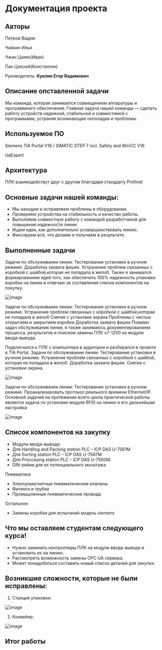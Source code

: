 # Документация проекта
## Авторы
Петров Вадим

Чайкин Илья

Чжан Цзияо(Иван)

Пан Цзясюй(Константин)

Руководитель: **Куклин Егор Вадимович**

## Описание опставленной задачи
Мы команда, которая занимается совмещением аппаратуры и программного обеспечения. Главная задача нашей команды — сделать работу устройств надежной, стабильной и совместимой с программами, устраняя возникающие неполадки и проблемы.

## Используемое ПО
Siemens TIA Portal V16 / SIMATIC STEP 7 incl. Safety and WinCC V16  

UaExpert

## Архитектура
ПЛК взаимодействут друг с другом благодаря стандарту Profinet 

## Основные задачи нашей команды:
* Мы находим и исправляем проблемы в оборудовании.
* Проверяем устройства на стабильность и качество работы.
* Выполняем совместную работу с командой разработчиков для повышения надежности линии.
* Ищем идеи, как дополнительно усовершенствовать линию.
* Фиксируем всё, что делаем и получаем в результате.

## Выполненные задачи
Задачи по обслуживании линии:
Тестирование установки в  ручном режиме.
Доработка захвата фишек.
Устранение проблем связанных  с коробкой с шайбой,которая не попадала в желоб.
Также я занимался формированием идей того, как обеспечить 100% надежность упаковки коробки на линии и отвечаю за составления списка компонентов на покупку.

![image](https://github.com/user-attachments/assets/54b70992-08bc-40f2-b56a-f753c63754ba)


Задачи по обслуживании линии:
Тестирование установки в  ручном режиме.
Устранение проблем связанных  с коробкой с шайбой,которая не попадала в желоб
Снятие с установки экрана
Проблемы с частью открытием и закрытием коробки
Доработка захвата фишек
Помимо задач обслуживания линии, я также занимаюсь документированием процесса, результатов и поиском замены ПЛК s7-1200 на модули ввода-вывода.


Подключался к ПЛК с компьютера в аудитории и разбирался в проекте в TIA Portal.
Задачи по обслуживании линии:
Тестирование установки в  ручном режиме.
Устранение проблем связанных  с коробкой с шайбой, которая не попадала в желоб.
Доработка захвата фишек.
Снятие с установки экрана.

![image](https://github.com/user-attachments/assets/1af6d73b-b7f7-416d-a668-f68a07459118)



Задачи по обслуживании линии:
Тестирование установки в  ручном режиме.
Проанализировать протокол реального времени Ethernet/IP. 
Основной задачей на протяжении всего цикла практической работы является задача по установке модуля RFID на линию и его дальнейшая настройка

![image](https://github.com/user-attachments/assets/93c434e2-fa2f-4849-9cd3-4caa3c1f361b)


## Список компонентов на закупку
* Модули ввода-вывода:
* Для Handling and Packing station PLC –  ICP DAS U-7561M
* Для Sorting station PLC – ICP DAS U-7567M
* Для Proccesing station PLC – ICP DAS U-7560M.
* DIN-рейки для их потенциального монатажа

Пневматика

* Электромагнитные пневматические клапаны 
* Фитинги и трубки
* Промышленные пневматические провода

Остальное:
* Замены коробки для испытаний модель siemens


## Что  мы оставляем студентам следующего курса!
* Нужно заменить контроллеры ПЛК на модули ввода-вывода и установить их на линию.
* Рассмотреть возможность замены OPC UA сервера.
* Может понадобиться составить новый список деталей для закупки.


## Возникшие сложности, которые не были исправлены:

1. Станция упаковки:

![image](https://github.com/user-attachments/assets/fa8d52de-d188-4816-a5e2-82cd28327f81)

2. Конвейер:

![image](https://github.com/user-attachments/assets/2dc79251-760e-4314-9679-96f86111fe8b)



## Итог работы

